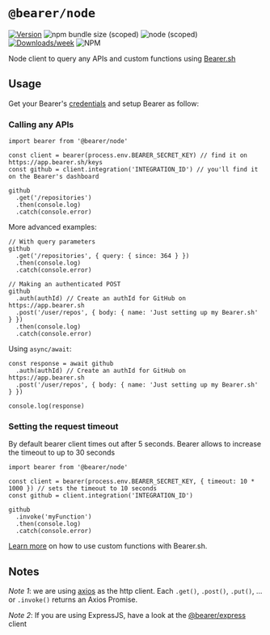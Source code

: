 # `@bearer/node`

[![Version](https://img.shields.io/npm/v/@bearer/node.svg)](https://npmjs.org/package/@bearer/node)
![npm bundle size (scoped)](https://img.shields.io/bundlephobia/minzip/@bearer/node.svg)
![node (scoped)](https://img.shields.io/node/v/@bearer/node.svg)
[![Downloads/week](https://img.shields.io/npm/dw/@bearer/node.svg)](https://npmjs.org/package/@bearer/node)
![NPM](https://img.shields.io/npm/l/@bearer/node)

Node client to query any APIs and custom functions using [Bearer.sh](https://www.bearer.sh)

## Usage

Get your Bearer's [credentials](https://app.bearer.sh/keys) and setup Bearer as follow:

### Calling any APIs

```tsx
import bearer from '@bearer/node'

const client = bearer(process.env.BEARER_SECRET_KEY) // find it on https://app.bearer.sh/keys
const github = client.integration('INTEGRATION_ID') // you'll find it on the Bearer's dashboard

github
  .get('/repositories')
  .then(console.log)
  .catch(console.error)
```

More advanced examples:

```tsx
// With query parameters
github
  .get('/repositories', { query: { since: 364 } })
  .then(console.log)
  .catch(console.error)

// Making an authenticated POST
github
  .auth(authId) // Create an authId for GitHub on https://app.bearer.sh
  .post('/user/repos', { body: { name: 'Just setting up my Bearer.sh' } })
  .then(console.log)
  .catch(console.error)
```

Using `async/await`:

```tsx
const response = await github
  .auth(authId) // Create an authId for GitHub on https://app.bearer.sh
  .post('/user/repos', { body: { name: 'Just setting up my Bearer.sh' } })

console.log(response)
```

### Setting the request timeout

By default bearer client times out after 5 seconds. Bearer allows to increase the timeout to up to 30 seconds

```tsx
import bearer from '@bearer/node'

const client = bearer(process.env.BEARER_SECRET_KEY, { timeout: 10 * 1000 }) // sets the timeout to 10 seconds
const github = client.integration('INTEGRATION_ID')

github
  .invoke('myFunction')
  .then(console.log)
  .catch(console.error)
```

[Learn more](https://docs.bearer.sh/working-with-bearer/manipulating-apis) on how to use custom functions with Bearer.sh.

## Notes

_Note 1_: we are using [axios](https://github.com/axios/axios) as the http client. Each `.get()`, `.post()`, `.put()`, ... or `.invoke()` returns an Axios Promise.

_Note 2_: If you are using ExpressJS, have a look at the [@bearer/express](https://github.com/Bearer/bearer/tree/master/packages/express) client
